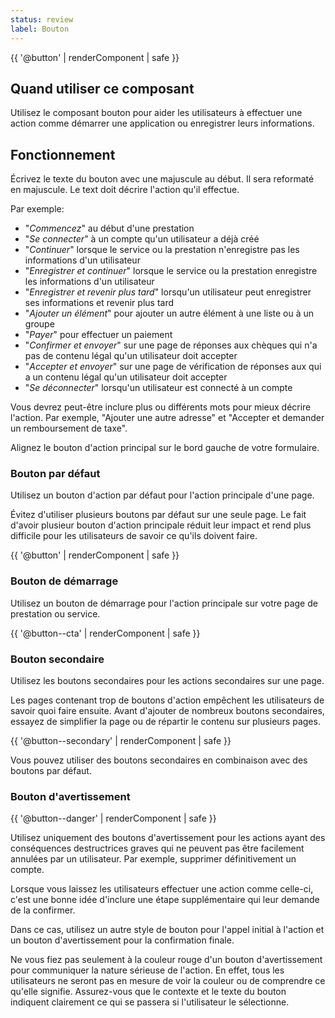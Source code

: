 ```yaml
--- 
status: review
label: Bouton
---
```


{{ '@button' | renderComponent | safe }}

## Quand utiliser ce composant

Utilisez le composant bouton pour aider les utilisateurs à effectuer une action
comme démarrer une application ou enregistrer leurs informations.

## Fonctionnement

Écrivez le texte du bouton avec une majuscule au début. Il sera reformaté en
majuscule.  Le text doit décrire l'action qu'il effectue.

Par exemple:

- "*Commencez*" au début d'une prestation
- "*Se connecter*" à un compte qu'un utilisateur a déjà créé 
- "*Continuer*" lorsque le service ou la prestation n'enregistre pas les
  informations d'un utilisateur 
- "*Enregistrer et continuer*" lorsque le service ou la prestation enregistre
  les informations d'un utilisateur 
- "*Enregistrer et revenir plus tard*" lorsqu'un utilisateur peut enregistrer
  ses informations et revenir plus tard
- "*Ajouter un élément*" pour ajouter un autre élément à une liste ou à un
  groupe
- "*Payer*" pour effectuer un paiement 
- "*Confirmer et envoyer*" sur une page de réponses aux chèques qui n'a pas de
  contenu légal qu'un utilisateur doit accepter
- "*Accepter et envoyer*" sur une page de vérification de réponses aux qui a un
  contenu légal qu'un utilisateur doit accepter
- "*Se déconnecter*" lorsqu'un utilisateur est connecté à un compte

Vous devrez peut-être inclure plus ou différents mots pour mieux décrire
l'action. Par exemple, "Ajouter une autre adresse" et "Accepter et demander un
remboursement de taxe".

Alignez le bouton d'action principal sur le bord gauche de votre formulaire.

### Bouton par défaut

Utilisez un bouton d'action par défaut pour l'action principale d'une page.

Évitez d'utiliser plusieurs boutons par défaut sur une seule page. Le fait
d'avoir plusieur bouton d'action principale réduit leur impact et rend plus
difficile pour les utilisateurs de savoir ce qu'ils doivent faire.

{{ '@button' | renderComponent | safe }}

### Bouton de démarrage

Utilisez un bouton de démarrage pour l'action principale sur votre page de
prestation ou service.

{{ '@button--cta' | renderComponent | safe }}

### Bouton secondaire

Utilisez les boutons secondaires pour les actions secondaires sur une page.

Les pages contenant trop de boutons d'action empêchent les utilisateurs de
savoir quoi faire ensuite. Avant d'ajouter de nombreux boutons secondaires,
essayez de simplifier la page ou de répartir le contenu sur plusieurs pages.


{{ '@button--secondary' | renderComponent | safe }}

Vous pouvez utiliser des boutons secondaires en combinaison avec des boutons par
défaut.

### Bouton d'avertissement

{{ '@button--danger' | renderComponent | safe }}

Utilisez uniquement des boutons d'avertissement pour les actions ayant des
conséquences destructrices graves qui ne peuvent pas être facilement annulées
par un utilisateur. Par exemple, supprimer définitivement un compte.

Lorsque vous laissez les utilisateurs effectuer une action comme celle-ci, c'est
une bonne idée d'inclure une étape supplémentaire qui leur demande de la
confirmer.

Dans ce cas, utilisez un autre style de bouton pour l'appel initial à l'action
et un bouton d'avertissement pour la confirmation finale.

Ne vous fiez pas seulement à la couleur rouge d'un bouton d'avertissement pour
communiquer la nature sérieuse de l'action. En effet, tous les utilisateurs ne
seront pas en mesure de voir la couleur ou de comprendre ce qu'elle signifie.
Assurez-vous que le contexte et le texte du bouton indiquent clairement ce qui
se passera si l'utilisateur le sélectionne.


